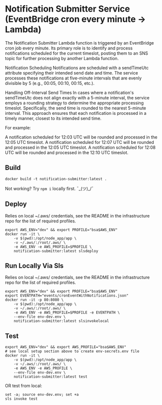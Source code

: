 # Notification Submitter Service (EventBridge cron every minute -> Lambda)

The Notification Submitter Lambda function is triggered by an EventBridge cron job every minute. Its primary role is to identify and process notifications scheduled for the current timeslot, posting them to an SNS topic for further processing by another Lambda function.

Notification Scheduling
Notifications are scheduled with a sendTimeUtc attribute specifying their intended send date and time. The service processes these notifications at five-minute intervals that are evenly divisible by 5 (e.g., 00:05, 00:10, 00:15, etc.).

Handling Off-Interval Send Times
In cases where a notification's sendTimeUtc does not align exactly with a 5-minute interval, the service employs a rounding strategy to determine the appropriate processing timeslot. Specifically, the send time is rounded to the nearest 5-minute interval. This approach ensures that each notification is processed in a timely manner, closest to its intended send time.

For example:

A notification scheduled for 12:03 UTC will be rounded and processed in the 12:05 UTC timeslot.
A notification scheduled for 12:07 UTC will be rounded and processed in the 12:05 UTC timeslot.
A notification scheduled for 12:08 UTC will be rounded and processed in the 12:10 UTC timeslot.

## Build

```shell
docker build -t notification-submitter:latest .
```

Not working?  Try `npm i` locally first. ¯\_(ツ)_/¯

## Deploy

Relies on local ~/.aws/ credentials, see the README in the infrastructure repo for the list of required profiles.

```shell
export AWS_ENV="dev" && export PROFILE="bsa$AWS_ENV"
docker run -it \
    -v $(pwd):/opt/node_app/app \
    -v ~/.aws/:/root/.aws/ \
    -e AWS_ENV -e AWS_PROFILE=$PROFILE \
    notification-submitter:latest slsdeploy
```

## Run Locally Via Sls

Relies on local ~/.aws/ credentials, see the README in the infrastructure repo for the list of required profiles.

```shell
export AWS_ENV="dev" && export PROFILE="bsa$AWS_ENV"
export EVENTPATH="events/cronEventWithNotifications.json"
docker run -it -p 80:8080 \
    -v $(pwd):/opt/node_app/app \
    -v ~/.aws/:/root/.aws/ \
    -e AWS_ENV -e AWS_PROFILE=$PROFILE -e EVENTPATH \
    --env-file env-dev.env \
    notification-submitter:latest slsinvokelocal
```

## Test

```shell
export AWS_ENV="dev" && export AWS_PROFILE="bsa$AWS_ENV"
# see local setup section above to create env-secrets.env file
docker run -it \
    -v $(pwd):/opt/node_app/app \
    -v ~/.aws/:/root/.aws/ \
    -e AWS_ENV -e AWS_PROFILE \
    --env-file env-dev.env \
    notification-submitter:latest test
```

OR test from local:

```shell
set -a; source env-dev.env; set +a
sls invoke test
```

